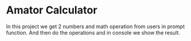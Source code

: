 # Amator Calculator

In this project we get 2 numbers and math operation from users in prompt function. And then do the operations and in console we show the result.
